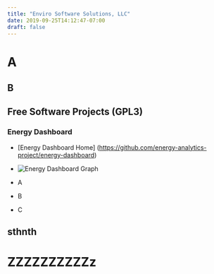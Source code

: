 ```yaml
---
title: "Enviro Software Solutions, LLC"
date: 2019-09-25T14:12:47-07:00
draft: false
---
```


# A
## B
## Free Software Projects (GPL3)

### Energy Dashboard

* [Energy Dashboard Home] (https://github.com/energy-analytics-project/energy-dashboard)
* ![Energy Dashboard Graph](https://github.com/energy-analytics-project/energy-dashboard/blob/master/docs/caiso/caiso-oasis-avg-fuel-prices-and-fuel-prices-breakout.png.png)


* A
* B
* C



## sthnth


# ZZZZZZZZZZz
